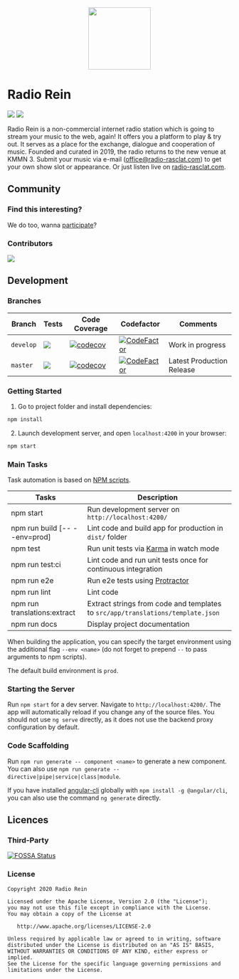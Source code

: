 <div align="center"><img src="http://r-ein.de/wp-content/uploads/2020/06/rein.png" width="140"></div>

# Radio Rein

<p>
<img src="https://img.shields.io/github/package-json/v/dmnktoe/radio-rein.svg">
<img src="https://david-dm.org/dmnktoe/radio-rein/status.svg">
</p>

Radio Rein is a non-commercial internet radio station which is going to stream your music to the web, again! It offers you a platform to play & try out. It serves as a place for the exchange, dialogue and cooperation of music. Founded and curated in 2019, the radio returns to the new venue at KMMN 3. Submit your music via e-mail ([office@radio-rasclat.com](mailto:office@radio-rasclat.com)) to get your own show slot or appearance. Or just listen live on [radio-rasclat.com](https://radio-rasclat.com/).

## Community

### Find this interesting?

We do too, wanna [participate](https://www.radio-rasclat.com/about)?

### Contributors

<a href="https://github.com/dmnktoe/radio-rein/graphs/contributors">
  <img src="https://contributors-img.web.app/image?repo=dmnktoe/radio-rein" />
</a>

## Development

### Branches

<!-- prettier-ignore -->
| Branch    | Tests | Code Coverage | Codefactor | Comments                 |
| --------- | ----- | ------------- | ---------- | ------------------------ |
| `develop` | <img src="https://travis-ci.com/dmnktoe/radio-rein.svg?branch=develop"> | [![codecov](https://codecov.io/gh/dmnktoe/radio-rein/branch/develop/graph/badge.svg)](https://codecov.io/gh/dmnktoe/radio-rein) | [![CodeFactor](https://www.codefactor.io/repository/github/dmnktoe/radio-rein/badge/develop)](https://www.codefactor.io/repository/github/dmnktoe/radio-rein/overview/develop) | Work in progress |
| `master`  | <img src="https://travis-ci.com/dmnktoe/radio-rein.svg?branch=master"> | [![codecov](https://codecov.io/gh/dmnktoe/radio-rein/branch/master/graph/badge.svg)](https://codecov.io/gh/dmnktoe/radio-rein) | [![CodeFactor](https://www.codefactor.io/repository/github/dmnktoe/radio-rein/badge/master)](https://www.codefactor.io/repository/github/dmnktoe/radio-rein/overview/master) | Latest Production Release |

### Getting Started

1. Go to project folder and install dependencies:

```bash
npm install
```

2. Launch development server, and open `localhost:4200` in your browser:

```bash
npm start
```

### Main Tasks

Task automation is based on [NPM scripts](https://docs.npmjs.com/misc/scripts).

| Tasks                         | Description                                                                     |
| ----------------------------- | ------------------------------------------------------------------------------- |
| npm start                     | Run development server on `http://localhost:4200/`                              |
| npm run build [-- --env=prod] | Lint code and build app for production in `dist/` folder                        |
| npm test                      | Run unit tests via [Karma](https://karma-runner.github.io) in watch mode        |
| npm run test:ci               | Lint code and run unit tests once for continuous integration                    |
| npm run e2e                   | Run e2e tests using [Protractor](http://www.protractortest.org)                 |
| npm run lint                  | Lint code                                                                       |
| npm run translations:extract  | Extract strings from code and templates to `src/app/translations/template.json` |
| npm run docs                  | Display project documentation                                                   |

When building the application, you can specify the target environment using the additional flag `--env <name>` (do not
forget to prepend `--` to pass arguments to npm scripts).

The default build environment is `prod`.

### Starting the Server

Run `npm start` for a dev server. Navigate to `http://localhost:4200/`. The app will automatically reload if you change
any of the source files.
You should not use `ng serve` directly, as it does not use the backend proxy configuration by default.

### Code Scaffolding

Run `npm run generate -- component <name>` to generate a new component. You can also use
`npm run generate -- directive|pipe|service|class|module`.

If you have installed [angular-cli](https://github.com/angular/angular-cli) globally with `npm install -g @angular/cli`,
you can also use the command `ng generate` directly.

## Licences

### Third-Party

[![FOSSA Status](https://app.fossa.io/api/projects/git%2Bgithub.com%2Fdmnktoe%2Fradio-rein.svg?type=large)](https://app.fossa.io/projects/git%2Bgithub.com%2Fdmnktoe%2Fradio-rein?ref=badge_large)

### License

```
Copyright 2020 Radio Rein

Licensed under the Apache License, Version 2.0 (the "License");
you may not use this file except in compliance with the License.
You may obtain a copy of the License at

   http://www.apache.org/licenses/LICENSE-2.0

Unless required by applicable law or agreed to in writing, software
distributed under the License is distributed on an "AS IS" BASIS,
WITHOUT WARRANTIES OR CONDITIONS OF ANY KIND, either express or implied.
See the License for the specific language governing permissions and
limitations under the License.
```
